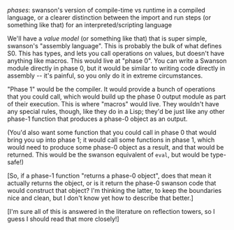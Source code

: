 *phases*: swanson's version of compile-time vs runtime in a compiled language,
or a clearer distinction between the import and run steps (or something like
that) for an interpreted/scripting language

We'll have a *value model* (or something like that) that is super simple,
swanson's "assembly language".  This is probably the bulk of what defines S0.
This has types, and lets you call operations on values, but doesn't have
anything like macros.  This would live at "phase 0".  You can write a Swanson
module directly in phase 0, but it would be similar to writing code directly in
assembly -- it's painful, so you only do it in extreme circumstances.

"Phase 1" would be the compiler.  It would provide a bunch of operations that
you could call, which would build up the phase 0 output module as part of their
execution.  This is where "macros" would live.  They wouldn't have any special
rules, though, like they do in a Lisp; they'd be just like any other phase-1
function that produces a phase-0 object as an output.

(You'd also want some function that you could call in phase 0 that would bring
you up into phase 1; it would call some functions in phase 1, which would need
to produce some phase-0 object as a result, and that would be returned.  This
would be the swanson equivalent of `eval`, but would be type-safe!)

[So, if a phase-1 function "returns a phase-0 object", does that mean it
actually returns the object, or is it return the phase-0 swanson code that would
construct that object?  I'm thinking the latter, to keep the boundaries nice and
clean, but I don't know yet how to describe that better.]

[I'm sure all of this is answered in the literature on reflection towers, so I
guess I should read that more closely!]
